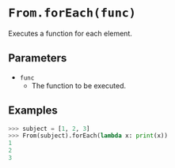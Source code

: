 `From.forEach(func)`
====================

Executes a function for each element.

Parameters
----------

- `func`
    - The function to be executed.

Examples
--------

```python
>>> subject = [1, 2, 3]
>>> From(subject).forEach(lambda x: print(x))
1
2
3
```
